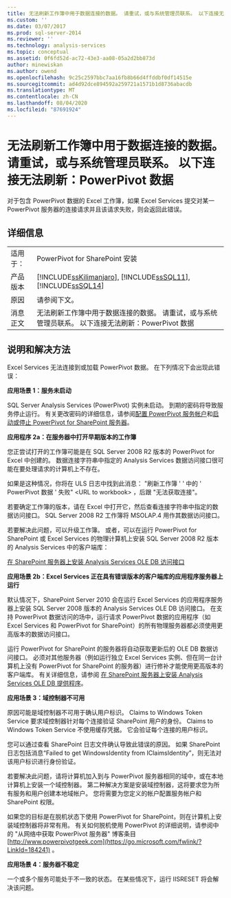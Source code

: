 ```yaml
---
title: 无法刷新工作簿中用于数据连接的数据。 请重试，或与系统管理员联系。 以下连接无法刷新： PowerPivot 数据 |Microsoft Docs
ms.custom: ''
ms.date: 03/07/2017
ms.prod: sql-server-2014
ms.reviewer: ''
ms.technology: analysis-services
ms.topic: conceptual
ms.assetid: 0f6fd52d-ac72-43e3-aa08-05a2d2bb873d
author: minewiskan
ms.author: owend
ms.openlocfilehash: 9c25c2597bbc7aa16fb8b66d4ffddbf0df14515e
ms.sourcegitcommit: ad4d92dce894592a259721a1571b1d8736abacdb
ms.translationtype: MT
ms.contentlocale: zh-CN
ms.lasthandoff: 08/04/2020
ms.locfileid: "87691924"
---
```

# <a name="unable-to-refresh-data-for-a-data-connection-in-the-workbook-try-again-or-contact-your-system-administrator-the-following-connections-failed-to-refresh-powerpivot-data"></a>无法刷新工作簿中用于数据连接的数据。 请重试，或与系统管理员联系。 以下连接无法刷新：PowerPivot 数据
  对于包含 PowerPivot 数据的 Excel 工作簿，如果 Excel Services 提交对某一 PowerPivot 服务器的连接请求并且该请求失败，则会返回此错误。  
  
## <a name="details"></a>详细信息  
  
|||  
|-|-|  
|适用于：|PowerPivot for SharePoint 安装|  
|产品版本|[!INCLUDE[ssKilimanjaro](../../includes/sskilimanjaro-md.md)], [!INCLUDE[ssSQL11](../../includes/sssql11-md.md)], [!INCLUDE[ssSQL14](../../includes/sssql14-md.md)]|  
|原因|请参阅下文。|  
|消息正文|无法刷新工作簿中用于数据连接的数据。 请重试，或与系统管理员联系。 以下连接无法刷新：PowerPivot 数据|  
  
## <a name="explanation-and-resolution"></a>说明和解决方法  
 Excel Services 无法连接到或加载 PowerPivot 数据。 在下列情况下会出现此错误：  
  
 **应用场景 1：服务未启动**  
  
 SQL Server Analysis Services (PowerPivot) 实例未启动。 到期的密码将导致服务停止运行。 有关更改密码的详细信息，请参阅[配置 PowerPivot 服务帐户](configure-power-pivot-service-accounts.md)和[启动或停止 PowerPivot for SharePoint 服务器](start-or-stop-a-power-pivot-for-sharepoint-server.md)。  
  
 **应用程序 2a：在服务器中打开早期版本的工作簿**  
  
 您正尝试打开的工作簿可能是在 SQL Server 2008 R2 版本的 PowerPivot for Excel 中创建的。 数据连接字符串中指定的 Analysis Services 数据访问接口很可能在要处理请求的计算机上不存在。  
  
 如果是这种情况，你将在 ULS 日志中找到此消息： "刷新工作簿 ' ' 中的 ' PowerPivot 数据 ' 失败" \<URL to workbook> ，后跟 "无法获取连接"。  
  
 若要确定工作簿的版本，请在 Excel 中打开它，然后查看连接字符串中指定的数据访问接口。 SQL Server 2008 R2 工作簿将 MSOLAP.4 用作其数据访问接口。  
  
 若要解决此问题，可以升级工作簿。 或者，可以在运行 PowerPivot for SharePoint 或 Excel Services 的物理计算机上安装 SQL Server 2008 R2 版本的 Analysis Services 中的客户端库：  
  
 [在 SharePoint 服务器上安装 Analysis Services OLE DB 访问接口](../../sql-server/install/install-the-analysis-services-ole-db-provider-on-sharepoint-servers.md)  
  
 **应用场景 2b：Excel Services 正在具有错误版本的客户端库的应用程序服务器上运行**  
  
 默认情况下，SharePoint Server 2010 会在运行 Excel Services 的应用程序服务器上安装 SQL Server 2008 版本的 Analysis Services OLE DB 访问接口。 在支持 PowerPivot 数据访问的场中，运行请求 PowerPivot 数据的应用程序（如 Excel Services 和 PowerPivot for SharePoint）的所有物理服务器都必须使用更高版本的数据访问接口。  
  
 运行 PowerPivot for SharePoint 的服务器将自动获取更新后的 OLE DB 数据访问接口。 必须对其他服务器（例如运行独立 Excel Services 实例、但在同一台计算机上没有 PowerPivot for SharePoint 的服务器）进行修补才能使用更高版本的客户端库。 有关详细信息，请参阅 [在 SharePoint 服务器上安装 Analysis Services OLE DB 提供程序](../../sql-server/install/install-the-analysis-services-ole-db-provider-on-sharepoint-servers.md)。  
  
 **应用场景 3：域控制器不可用**  
  
 原因可能是域控制器不可用于确认用户标识。 Claims to Windows Token Service 要求域控制器针对每个连接验证 SharePoint 用户的身份。 Claims to Windows Token Service 不使用缓存凭据。 它会验证每个连接的用户标识。  
  
 您可以通过查看 SharePoint 日志文件确认导致此错误的原因。 如果 SharePoint 日志包括消息“Failed to get WindowsIdentity from IClaimsIdentity”，则无法对该用户标识进行身份验证。  
  
 若要解决此问题，请将计算机加入到与 PowerPivot 服务器相同的域中，或在本地计算机上安装一个域控制器。 第二种解决方案是安装域控制器，这将要求您为所有服务和用户创建本地域帐户。 您将需要为您定义的帐户配置服务帐户和 SharePoint 权限。  
  
 如果您的目标是在脱机状态下使用 PowerPivot for SharePoint，则在计算机上安装域控制器将非常有用。 有关如何脱机使用 PowerPivot 的详细说明，请参阅中的 "从网络中获取 PowerPivot 服务器" 博客条目 [http://www.powerpivotgeek.com](https://go.microsoft.com/fwlink/?LinkId=184241) 。  
  
 **应用场景 4：服务器不稳定**  
  
 一个或多个服务可能处于不一致的状态。 在某些情况下，运行 IISRESET 将会解决该问题。  
  
  
